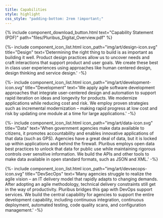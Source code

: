 ```yaml
---
title: Capabilities
style: highlight
css_style: "padding-bottom: 2rem !important;"
---
```


<div class="text-center mt-2">
{% include component_download_button.html
text="Capability Statement (PDF)"
path="files/Pluribus_Digital_Overview.pdf" %}
</div>
  
{%- include component_icon_list.html 
icon_path="img/art/design-icon.svg"
title="Design"
text='Determining the right thing to build is as important as building it well. Product design practices allow us to uncover needs and craft interactions that support product and user goals. We create these best in class user experiences using approaches like human centered design, design thinking and service design.' -%}

{%- include component_icon_list.html 
icon_path="img/art/development-icon.svg"
title="Development"
text='We apply agile software development approaches that integrate user-centered design and automation to support rapid iteration on ideas and longevity for products. We modernize applications while reducing cost and risk. We employ proven strategies such as incremental modernization – making rapid progress at low cost and risk by updating one module at a time for large applications.' -%}

{%- include component_icon_list.html 
icon_path="img/art/data-icon.svg"
title="Data"
text='When government agencies make data available to citizens, it promotes accountability and enables innovative applications of that data (such as GPS). Agencies have a great deal of data, but it is locked up within applications and behind the firewall. Pluribus employs open data best practices to unlock that data for public use while maintaining rigorous controls over sensitive information. We build the APIs and other tools to make data available in open standard formats, such as JSON and XML.' -%}

{%- include component_icon_list.html 
icon_path="img/art/devsecops-icon.svg"
title="DevSecOps"
text='Many agencies struggle to realize the agile vision – an IT delivery model that rapidly adapts to changing demands. After adopting an agile methodology, technical delivery constraints still get in the way of productivity. Pluribus bridges this gap with DevOps support services. We build the central capability for agencies to support the entire development capability, including continuous integration, continuous deployment, automated testing, code quality scans, and configuration management.' -%}
